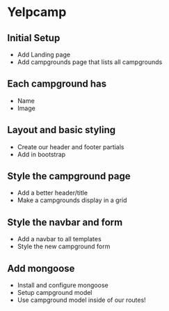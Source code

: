 # Yelpcamp

## Initial Setup
* Add Landing page
* Add campgrounds page that lists all campgrounds

## Each campground has
 * Name
 * Image
 
## Layout and basic styling
* Create our header and footer partials
* Add in bootstrap

## Style the campground page
* Add a better header/title
* Make a campgrounds display in a grid

## Style the navbar and form
* Add a navbar to all templates
* Style the new campground form

## Add mongoose
* Install and configure mongoose
* Setup campground model
* Use campground model inside of our routes!